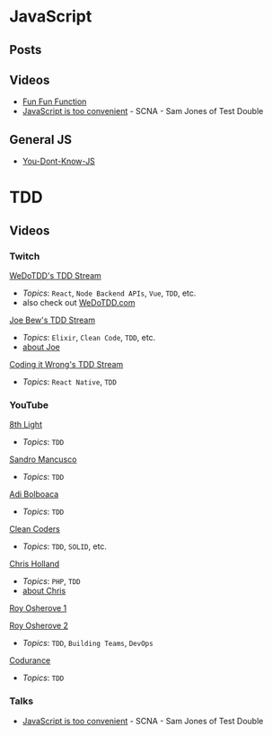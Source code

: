 # JavaScript
## Posts
## Videos
- [Fun Fun Function](https://www.youtube.com/channel/UCO1cgjhGzsSYb1rsB4bFe4Q)
- [JavaScript is too convenient](https://vimeo.com/267418198?activityReferer=1) -  SCNA - Sam Jones of Test Double

## General JS
- [You-Dont-Know-JS](https://github.com/getify/You-Dont-Know-JS)

# TDD
## Videos

### Twitch
[WeDoTDD's TDD Stream](https://www.twitch.tv/wedotdd)
- *Topics*: `React`, `Node Backend APIs`, `Vue`, `TDD`, etc.
- also check out [WeDoTDD.com](WeDoTDD.com)

[Joe Bew's TDD Stream](https://www.twitch.tv/videos/295109802)
- *Topics*: `Elixir`, `Clean Code`, `TDD`, etc.
- [about Joe](https://joebew42.github.io/twitch/about/)

[Coding it Wrong's TDD Stream](https://www.twitch.tv/videos/295562825)
- *Topics*: `React Native`, `TDD`

### YouTube

[8th Light](https://www.youtube.com/channel/UClJNsSHF9yR-MU4v-VosZ1A/videos)
- *Topics*: `TDD`

[Sandro Mancusco](https://www.youtube.com/user/sandromancuso/videos)
- *Topics*: `TDD`

[Adi Bolboaca](https://www.youtube.com/channel/UC7H7P2tu2i3Wnz-ZBdnO13Q)
- *Topics*: `TDD`

[Clean Coders](https://www.youtube.com/user/cleancoders/videos)
- *Topics*: `TDD`, `SOLID`, etc.

[Chris Holland](https://www.youtube.com/channel/UCtGq0kpqgpc83ShN_rZQFbA)
- *Topics*: `PHP`, `TDD`
- [about Chris](https://twitter.com/chrisholland)

[Roy Osherove 1](https://www.youtube.com/channel/UCM9Jz0z1IXlgGy_CY3wGRWA)

[Roy Osherove 2](https://www.youtube.com/channel/UCuDFkDK8Y_CQFV2zPHfhWIQ?pbjreload=10)
- *Topics*: `TDD`, `Building Teams`, `DevOps`

[Codurance](https://www.youtube.com/channel/UCacyhBPMQpC4Vi-WqtrRpBw)
- *Topics*: `TDD`

### Talks
- [JavaScript is too convenient](https://vimeo.com/267418198?activityReferer=1) -  SCNA - Sam Jones of Test Double